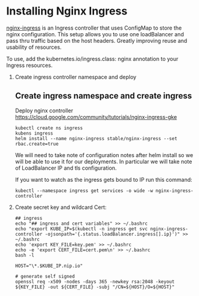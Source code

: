 Installing Nginx Ingress
=====================

[nginx-ingress](https://github.com/kubernetes/ingress-nginx) is an Ingress controller that uses ConfigMap to store the nginx configuration. This setup allows you to use one loadBalancer and pass thru traffic based on the host headers. Greatly improving reuse and usability of resources.

To use, add the kubernetes.io/ingress.class: nginx annotation to your Ingress resources.

1. Create ingress controller namespace and deploy

    ## Create ingress namespace and create ingress
    Deploy nginx controller
    https://cloud.google.com/community/tutorials/nginx-ingress-gke

    ```console
    kubectl create ns ingress
    kubens ingress
    helm install --name nginx-ingress stable/nginx-ingress --set rbac.create=true
    ```

    We will need to take note of configuration notes after helm install so we will be able to use it for our deployments. In particular we will take note of LoadBalancer IP and tls configuration. 

    If you want to watch as the ingress gets bound to IP run this command:
    ```console
    kubectl --namespace ingress get services -o wide -w nginx-ingress-controller
    ```

1. Create secret key and wildcard Cert:

    ```shell
    ## ingress
    echo "## ingress and cert variables" >> ~/.bashrc
    echo "export KUBE_IP=$(kubectl -n ingress get svc nginx-ingress-controller -ojsonpath='{.status.loadBalancer.ingress[].ip}')" >> ~/.bashrc
    echo 'export KEY_FILE=key.pem' >> ~/.bashrc
    echo -e 'export CERT_FILE=cert.pem\n' >> ~/.bashrc
    bash -l

    HOST="\*.$KUBE_IP.nip.io"

    # generate self signed
    openssl req -x509 -nodes -days 365 -newkey rsa:2048 -keyout ${KEY_FILE} -out ${CERT_FILE} -subj "/CN=${HOST}/O=${HOST}"
    ```
